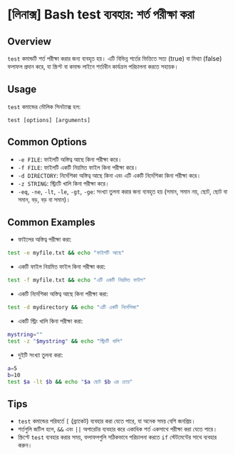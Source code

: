 # [লিনাক্স] Bash test ব্যবহার: শর্ত পরীক্ষা করা

## Overview
`test` কমান্ডটি শর্ত পরীক্ষা করার জন্য ব্যবহৃত হয়। এটি বিভিন্ন শর্তের ভিত্তিতে সত্য (true) বা মিথ্যা (false) ফলাফল প্রদান করে, যা স্ক্রিপ্ট বা কমান্ড লাইনে শর্তাধীন কার্যক্রম পরিচালনা করতে সহায়ক।

## Usage
`test` কমান্ডের মৌলিক সিনট্যাক্স হল:

```
test [options] [arguments]
```

## Common Options
- `-e FILE`: ফাইলটি অস্তিত্ব আছে কিনা পরীক্ষা করে।
- `-f FILE`: ফাইলটি একটি নিয়মিত ফাইল কিনা পরীক্ষা করে।
- `-d DIRECTORY`: নির্দেশিকা অস্তিত্ব আছে কিনা এবং এটি একটি নির্দেশিকা কিনা পরীক্ষা করে।
- `-z STRING`: স্ট্রিংটি খালি কিনা পরীক্ষা করে।
- `-eq`, `-ne`, `-lt`, `-le`, `-gt`, `-ge`: সংখ্যা তুলনা করার জন্য ব্যবহৃত হয় (সমান, সমান নয়, ছোট, ছোট বা সমান, বড়, বড় বা সমান)।

## Common Examples
- ফাইলের অস্তিত্ব পরীক্ষা করা:
```bash
test -e myfile.txt && echo "ফাইলটি আছে"
```

- একটি ফাইল নিয়মিত ফাইল কিনা পরীক্ষা করা:
```bash
test -f myfile.txt && echo "এটি একটি নিয়মিত ফাইল"
```

- একটি নির্দেশিকা অস্তিত্ব আছে কিনা পরীক্ষা করা:
```bash
test -d mydirectory && echo "এটি একটি নির্দেশিকা"
```

- একটি স্ট্রিং খালি কিনা পরীক্ষা করা:
```bash
mystring=""
test -z "$mystring" && echo "স্ট্রিংটি খালি"
```

- দুইটি সংখ্যা তুলনা করা:
```bash
a=5
b=10
test $a -lt $b && echo "$a ছোট $b এর চেয়ে"
```

## Tips
- `test` কমান্ডের পরিবর্তে `[` (ব্র্যাকেট) ব্যবহার করা যেতে পারে, যা অনেক সময় বেশি জনপ্রিয়।
- শর্তগুলি জটিল হলে, `&&` এবং `||` অপারেটর ব্যবহার করে একাধিক শর্ত একসাথে পরীক্ষা করা যেতে পারে।
- স্ক্রিপ্টে `test` ব্যবহার করার সময়, ফলাফলগুলি সঠিকভাবে পরিচালনা করতে `if` স্টেটমেন্টের সাথে ব্যবহার করুন।
